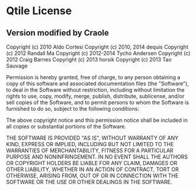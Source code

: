 # Qtile License

## Version modified by Craole

Copyright (c) 2010 Aldo Cortesi Copyright (c) 2010, 2014 dequis Copyright (c)
2012 Randall Ma Copyright (c) 2012-2014 Tycho Andersen Copyright (c) 2012 Craig
Barnes Copyright (c) 2013 horsik Copyright (c) 2013 Tao Sauvage

Permission is hereby granted, free of charge, to any person obtaining a copy of
this software and associated documentation files (the "Software"), to deal in
the Software without restriction, including without limitation the rights to
use, copy, modify, merge, publish, distribute, sublicense, and/or sell copies of
the Software, and to permit persons to whom the Software is furnished to do so,
subject to the following conditions:

The above copyright notice and this permission notice shall be included in all
copies or substantial portions of the Software.

THE SOFTWARE IS PROVIDED "AS IS", WITHOUT WARRANTY OF ANY KIND, EXPRESS OR
IMPLIED, INCLUDING BUT NOT LIMITED TO THE WARRANTIES OF MERCHANTABILITY, FITNESS
FOR A PARTICULAR PURPOSE AND NONINFRINGEMENT. IN NO EVENT SHALL THE AUTHORS OR
COPYRIGHT HOLDERS BE LIABLE FOR ANY CLAIM, DAMAGES OR OTHER LIABILITY, WHETHER
IN AN ACTION OF CONTRACT, TORT OR OTHERWISE, ARISING FROM, OUT OF OR IN
CONNECTION WITH THE SOFTWARE OR THE USE OR OTHER DEALINGS IN THE SOFTWARE.
